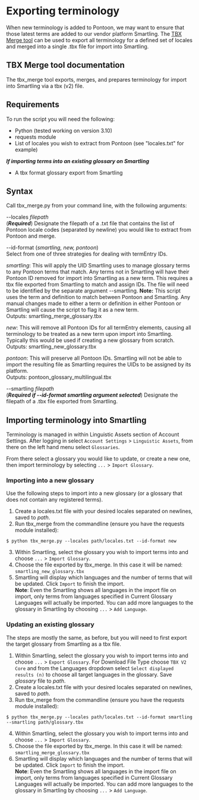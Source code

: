 # Exporting terminology

When new terminology is added to Pontoon, we may want to ensure that those latest terms are added to our vendor platform Smartling. The [TBX Merge tool](https://github.com/mozilla-l10n/pontoon-scripts/tree/main/tbx_merge) can be used to export all terminology for a defined set of locales and merged into a single .tbx file for import into Smartling.

## TBX Merge tool documentation

The tbx_merge tool exports, merges, and prepares terminology for import into Smartling via a tbx (v2) file.

## Requirements

To run the script you will need the following:
- Python (tested working on version 3.10)
- requests module
- List of locales you wish to extract from Pontoon (see "locales.txt" for example)

***If importing terms into an existing glossary on Smartling***
- A tbx format glossary export from Smartling

## Syntax

Call tbx_merge.py from your command line, with the following arguments:

--locales *filepath*  
(***Required***) Designate the filepath of a .txt file that contains the list of Pontoon locale codes (separated by newline) you would like to extract from Pontoon and merge.

--id-format (*smartling, new, pontoon*)  
Select from one of three strategies for dealing with termEntry IDs.

*smartling*: This will apply the UID Smartling uses to manage glossary terms to any Pontoon terms that match. Any terms not in Smartling will have their Pontoon ID removed for import into Smartling as a new term. This requires a tbx file exported from Smartling to match and assign IDs. The file will need to be identified by the separate argument --smartling.
**Note:** This script uses the term and definition to match between Pontoon and Smartling. Any manual changes made to either a term or definition in either Pontoon or Smartling will cause the script to flag it as a new term.  
Outputs: smartling_merge_glossary.tbx

*new*: This will remove all Pontoon IDs for all termEntry elements, causing all terminology to be treated as a new term upon import into Smartling. Typically this would be used if creating a new glossary from scratch.  
Outputs: smartling_new_glossary.tbx

*pontoon*: This will preserve all Pontoon IDs. Smartling will not be able to import the resulting file as Smartling requires the UIDs to be assigned by its platform.  
Outputs: pontoon_glossary_multilingual.tbx

--smartling *filepath*  
(***Required if --id-format smartling argument selected***) Designate the filepath of a .tbx file exported from Smartling.

## Importing terminology into Smartling

Terminology is managed in within Linguistic Assets section of Account Settings. After logging in select `Account Settings` > `Linguistic Assets`, from there on the left hand menu select `Glossaries`.

From there select a glossary you would like to update, or create a new one, then import terminology by selecting `...` > `Import Glossary`.

### Importing into a new glossary

Use the following steps to import into a new glossary (or a glossary that does not contain any registered terms).

1. Create a locales.txt file with your desired locales separated on newlines, saved to *path*.
2. Run tbx_merge from the commandline (ensure you have the requests module installed):
```
$ python tbx_merge.py --locales path/locales.txt --id-format new
```
3. Within Smartling, select the glossary you wish to import terms into and choose `...` > `Import Glossary`.
4. Choose the file exported by tbx_merge. In this case it will be named: `smartling_new_glossary.tbx`
5. Smartling will display which languages and the number of terms that will be updated. Click `Import` to finish the import.  
**Note**: Even the Smartling shows all languages in the import file on import, only terms from languages specified in Current Glossary Languages will actually be imported. You can add more languages to the glossary in Smartling by choosing `...` > `Add Language`.


### Updating an existing glossary

The steps are mostly the same, as before, but you will need to first export the target glossary from Smartling as a tbx file.

1. Within Smartling, select the glossary you wish to import terms into and choose `...` > `Export Glossary`. For Download File Type choose `TBX V2 Core` and from the Languages dropdown select `Select displayed results (n)` to choose all target languages in the glossary. Save *glossary* file to *path*.
2. Create a locales.txt file with your desired locales separated on newlines, saved to *path*.
3. Run tbx_merge from the commandline (ensure you have the requests module installed):
```
$ python tbx_merge.py --locales path/locales.txt --id-format smartling --smartling path/glossary.tbx
```
4. Within Smartling, select the glossary you wish to import terms into and choose `...` > `Import Glossary`.
5. Choose the file exported by tbx_merge. In this case it will be named: `smartling_merge_glossary.tbx`
6. Smartling will display which languages and the number of terms that will be updated. Click `Import` to finish the import.  
**Note**: Even the Smartling shows all languages in the import file on import, only terms from languages specified in Current Glossary Languages will actually be imported. You can add more languages to the glossary in Smartling by choosing `...` > `Add Language`.

